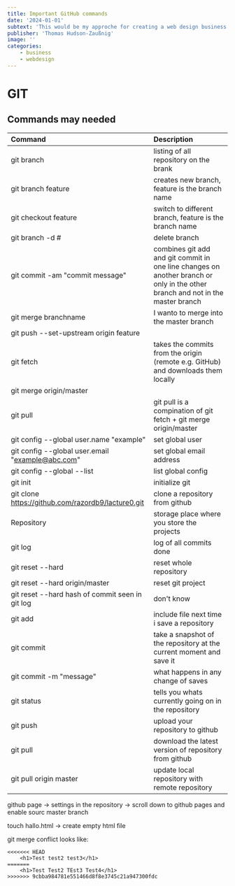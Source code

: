 ```yaml
---
title: Important GitHub commands
date: '2024-01-01'
subtext: 'This would be my approche for creating a web design business'
publisher: 'Thomas Hudson-Zaußnig'
image: ''
categories: 
    - business
    - webdesign
---
```


# GIT

## Commands may needed
| Command | Description |
| :---------------------- | :---------------------- |
|git branch | listing of all repository on the brank|
|git branch feature | creates new branch, feature is the branch name|
|git checkout feature | switch to different branch, feature is the branch name|
|git branch -d <branchname># | delete branch|
|git commit -am "commit message" | combines git add and git commit in one line changes on another branch or only in the other branch and not in the master branch |
|git merge branchname | I wanto to merge into the master branch |
|git push --set-upstream origin feature |
|git fetch | takes the commits from the origin (remote e.g. GitHub) and downloads them locally
|git merge origin/master |
|git pull | git pull is a compination of git fetch + git merge origin/master|
|git config --global user.name "example" | set global user|
|git config --global user.email "example@abc.com" | set global email address|
|git config --global --list | list global config|
|git init| initialize git|
|git clone https://github.com/razordb9/lacture0.git | clone a repository from github 
Repository | storage place where you store the projects|
|git log | log of all commits done |
|git reset --hard <commit> | reset whole repository|
|git reset --hard origin/master | reset git project|
|git reset --hard hash of commit seen in git log | don't know|
|git add <filename> | include file next time i save a repository|
|git commit | take a snapshot of the repository at the current moment and save it |
|git commit -m "message" | what happens in any change of saves|
|git status | tells you whats currently going on in the repository|
|git push | upload your repository to github|
|git pull | download the latest version of repository from github|
|git pull origin master | update local repository with remote repository|




github page -> settings in the repository -> scroll down to github pages and enable sourc master branch


touch hallo.html -> create empty html file


git merge conflict looks like:
```
<<<<<<< HEAD
    <h1>Test test2 test3</h1>
=======
    <h1>Test Test2 TEst3 Test4</h1>
>>>>>>> 9cbba984781e551466d8f8e3745c21a947300fdc
```

